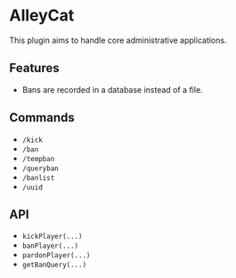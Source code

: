# AlleyCat
This plugin aims to handle core administrative applications.
## Features
- Bans are recorded in a database instead of a file.
## Commands
- `/kick`
- `/ban`
- `/tempban`
- `/queryban`
- `/banlist`
- `/uuid`
## API
- `kickPlayer(...)`
- `banPlayer(...)`
- `pardonPlayer(...)`
- `getBanQuery(...)`
